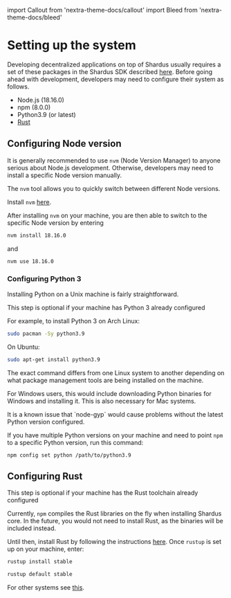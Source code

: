 import Callout from 'nextra-theme-docs/callout'
import Bleed from 'nextra-theme-docs/bleed'

# Setting up the system
Developing decentralized applications on top of Shardus usually requires a set of these packages in the Shardus SDK described [here](../tools/README). Before going ahead with development, developers may need to configure their system as follows.

- Node.js (18.16.0)
- npm (8.0.0)
- Python3.9 (or latest)
- [Rust](https://www.rust-lang.org/tools/install)

## Configuring Node version
It is generally recommended to use `nvm` (Node Version Manager) to anyone serious about Node.js development. Otherwise, developers may need to install a specific Node version manually.

The `nvm` tool allows you to quickly switch between different Node versions.

Install `nvm` [here](https://github.com/nvm-sh/nvm).

After installing `nvm` on your machine, you are then able to switch to the specific Node version by entering
```bash
nvm install 18.16.0
```
and
```bash
nvm use 18.16.0
```

### Configuring Python 3
Installing Python on a Unix machine is fairly straightforward.

<Callout emoji="❗" type="warning">
This step is optional if your machine has Python 3 already configured
</Callout>

For example, to install Python 3 on Arch Linux:
```bash
sudo pacman -Sy python3.9
```
On Ubuntu:
```bash
sudo apt-get install python3.9
```
The exact command differs from one Linux system to another depending on what package management tools are being installed on the machine.

For Windows users, this would include downloading Python binaries for Windows and installing it. This is also necessary for Mac systems.

<Callout emoji="❗" type="warning">
It is a known issue that `node-gyp` would cause problems without the latest Python version configured.
</Callout>

If you have multiple Python versions on your machine and need to point `npm` to a specific Python version, run this command:

```
npm config set python /path/to/python3.9
```

## Configuring Rust

<Callout emoji="❗" type="warning">
This step is optional if your machine has the Rust toolchain already configured
</Callout>

Currently, `npm` compiles the Rust libraries on the fly when installing Shardus core. In the future, you would not need to install Rust, as the binaries will be included instead.

Until then, install Rust by following the instructions [here](https://www.rust-lang.org/tools/install). Once `rustup` is set up on your machine, enter:

```bash
rustup install stable
```

```bash
rustup default stable
```
For other systems see [this](https://forge.rust-lang.org/infra/other-installation-methods.html).

